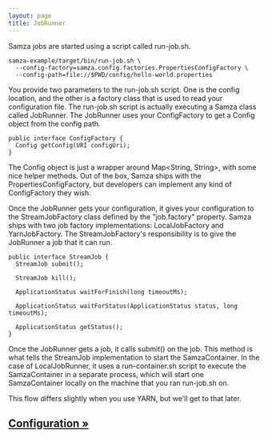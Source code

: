```yaml
---
layout: page
title: JobRunner
---
```


Samza jobs are started using a script called run-job.sh.

```
samza-example/target/bin/run-job.sh \
  --config-factory=samza.config.factories.PropertiesConfigFactory \
  --config-path=file://$PWD/config/hello-world.properties
```

You provide two parameters to the run-job.sh script. One is the config location, and the other is a factory class that is used to read your configuration file. The run-job.sh script is actually executing a Samza class called JobRunner. The JobRunner uses your ConfigFactory to get a Config object from the config path.

```
public interface ConfigFactory {
  Config getConfig(URI configUri);
}
```

The Config object is just a wrapper around Map<String, String>, with some nice helper methods. Out of the box, Samza ships with the PropertiesConfigFactory, but developers can implement any kind of ConfigFactory they wish.

Once the JobRunner gets your configuration, it gives your configuration to the StreamJobFactory class defined by the "job.factory" property. Samza ships with two job factory implementations: LocalJobFactory and YarnJobFactory. The StreamJobFactory's responsibility is to give the JobRunner a job that it can run.

```
public interface StreamJob {
  StreamJob submit();

  StreamJob kill();

  ApplicationStatus waitForFinish(long timeoutMs);

  ApplicationStatus waitForStatus(ApplicationStatus status, long timeoutMs);

  ApplicationStatus getStatus();
}
```

Once the JobRunner gets a job, it calls submit() on the job. This method is what tells the StreamJob implementation to start the SamzaContainer. In the case of LocalJobRunner, it uses a run-container.sh script to execute the SamzaContainer in a separate process, which will start one SamzaContainer locally on the machine that you ran run-job.sh on.

This flow differs slightly when you use YARN, but we'll get to that later.

## [Configuration &raquo;](configuration.html)
